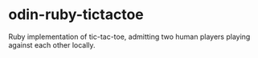 # odin-ruby-tictactoe

Ruby implementation of tic-tac-toe, admitting two human players playing against each other locally.